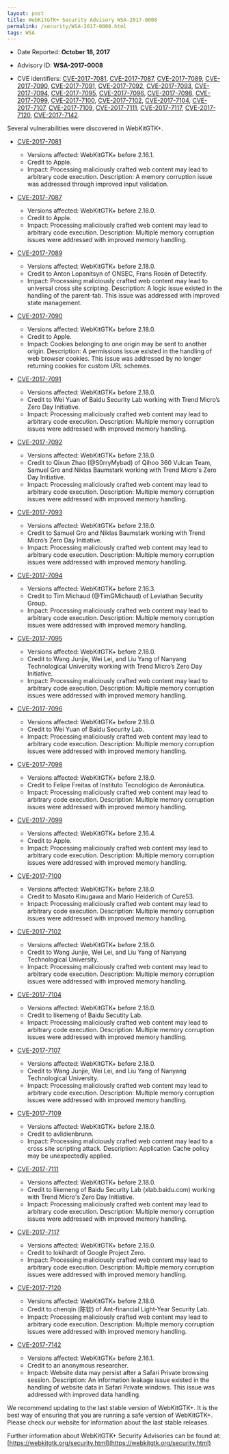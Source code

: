 ```yaml
---
layout: post
title: WebKitGTK+ Security Advisory WSA-2017-0008
permalink: /security/WSA-2017-0008.html
tags: WSA
---
```


* Date Reported: **October 18, 2017**

* Advisory ID: **WSA-2017-0008**

* CVE identifiers: [CVE-2017-7081](#CVE-2017-7081), [CVE-2017-7087](#CVE-2017-7087),
  [CVE-2017-7089](#CVE-2017-7089), [CVE-2017-7090](#CVE-2017-7090),
  [CVE-2017-7091](#CVE-2017-7091), [CVE-2017-7092](#CVE-2017-7092),
  [CVE-2017-7093](#CVE-2017-7093), [CVE-2017-7094](#CVE-2017-7094),
  [CVE-2017-7095](#CVE-2017-7095), [CVE-2017-7096](#CVE-2017-7096),
  [CVE-2017-7098](#CVE-2017-7098), [CVE-2017-7099](#CVE-2017-7099),
  [CVE-2017-7100](#CVE-2017-7100), [CVE-2017-7102](#CVE-2017-7102),
  [CVE-2017-7104](#CVE-2017-7104), [CVE-2017-7107](#CVE-2017-7107),
  [CVE-2017-7109](#CVE-2017-7109), [CVE-2017-7111](#CVE-2017-7111),
  [CVE-2017-7117](#CVE-2017-7117), [CVE-2017-7120](#CVE-2017-7120),
  [CVE-2017-7142](#CVE-2017-7142).


Several vulnerabilities were discovered in WebKitGTK+.

* <a name="CVE-2017-7081" href="https://cve.mitre.org/cgi-bin/cvename.cgi?name=CVE-2017-7081">CVE-2017-7081</a>
  * Versions affected: WebKitGTK+ before 2.16.1.
  * Credit to Apple.
  * Impact: Processing maliciously crafted web content may lead to
    arbitrary code execution. Description: A memory corruption issue was
    addressed through improved input validation.

* <a name="CVE-2017-7087" href="https://cve.mitre.org/cgi-bin/cvename.cgi?name=CVE-2017-7087">CVE-2017-7087</a>
  * Versions affected: WebKitGTK+ before 2.18.0.
  * Credit to Apple.
  * Impact: Processing maliciously crafted web content may lead to
    arbitrary code execution. Description: Multiple memory corruption
    issues were addressed with improved memory handling.

* <a name="CVE-2017-7089" href="https://cve.mitre.org/cgi-bin/cvename.cgi?name=CVE-2017-7089">CVE-2017-7089</a>
  * Versions affected: WebKitGTK+ before 2.18.0.
  * Credit to Anton Lopanitsyn of ONSEC, Frans Rosén of Detectify.
  * Impact: Processing maliciously crafted web content may lead to
    universal cross site scripting. Description: A logic issue existed
    in the handling of the parent-tab. This issue was addressed with
    improved state management.

* <a name="CVE-2017-7090" href="https://cve.mitre.org/cgi-bin/cvename.cgi?name=CVE-2017-7090">CVE-2017-7090</a>
  * Versions affected: WebKitGTK+ before 2.18.0.
  * Credit to Apple.
  * Impact: Cookies belonging to one origin may be sent to another
    origin. Description: A permissions issue existed in the handling of
    web browser cookies. This issue was addressed by no longer returning
    cookies for custom URL schemes.

* <a name="CVE-2017-7091" href="https://cve.mitre.org/cgi-bin/cvename.cgi?name=CVE-2017-7091">CVE-2017-7091</a>
  * Versions affected: WebKitGTK+ before 2.18.0.
  * Credit to Wei Yuan of Baidu Security Lab working with Trend Micro’s
    Zero Day Initiative.
  * Impact: Processing maliciously crafted web content may lead to
    arbitrary code execution. Description: Multiple memory corruption
    issues were addressed with improved memory handling.

* <a name="CVE-2017-7092" href="https://cve.mitre.org/cgi-bin/cvename.cgi?name=CVE-2017-7092">CVE-2017-7092</a>
  * Versions affected: WebKitGTK+ before 2.18.0.
  * Credit to Qixun Zhao (@S0rryMybad) of Qihoo 360 Vulcan Team, Samuel
    Gro and Niklas Baumstark working with Trend Micro's Zero Day
    Initiative.
  * Impact: Processing maliciously crafted web content may lead to
    arbitrary code execution. Description: Multiple memory corruption
    issues were addressed with improved memory handling.

* <a name="CVE-2017-7093" href="https://cve.mitre.org/cgi-bin/cvename.cgi?name=CVE-2017-7093">CVE-2017-7093</a>
  * Versions affected: WebKitGTK+ before 2.18.0.
  * Credit to Samuel Gro and Niklas Baumstark working with Trend Micro’s
    Zero Day Initiative.
  * Impact: Processing maliciously crafted web content may lead to
    arbitrary code execution. Description: Multiple memory corruption
    issues were addressed with improved memory handling.

* <a name="CVE-2017-7094" href="https://cve.mitre.org/cgi-bin/cvename.cgi?name=CVE-2017-7094">CVE-2017-7094</a>
  * Versions affected: WebKitGTK+ before 2.16.3.
  * Credit to Tim Michaud (@TimGMichaud) of Leviathan Security Group.
  * Impact: Processing maliciously crafted web content may lead to
    arbitrary code execution. Description: Multiple memory corruption
    issues were addressed with improved memory handling.

* <a name="CVE-2017-7095" href="https://cve.mitre.org/cgi-bin/cvename.cgi?name=CVE-2017-7095">CVE-2017-7095</a>
  * Versions affected: WebKitGTK+ before 2.18.0.
  * Credit to Wang Junjie, Wei Lei, and Liu Yang of Nanyang
    Technological University working with Trend Micro’s Zero Day
    Initiative.
  * Impact: Processing maliciously crafted web content may lead to
    arbitrary code execution. Description: Multiple memory corruption
    issues were addressed with improved memory handling.

* <a name="CVE-2017-7096" href="https://cve.mitre.org/cgi-bin/cvename.cgi?name=CVE-2017-7096">CVE-2017-7096</a>
  * Versions affected: WebKitGTK+ before 2.18.0.
  * Credit to Wei Yuan of Baidu Security Lab.
  * Impact: Processing maliciously crafted web content may lead to
    arbitrary code execution. Description: Multiple memory corruption
    issues were addressed with improved memory handling.

* <a name="CVE-2017-7098" href="https://cve.mitre.org/cgi-bin/cvename.cgi?name=CVE-2017-7098">CVE-2017-7098</a>
  * Versions affected: WebKitGTK+ before 2.18.0.
  * Credit to Felipe Freitas of Instituto Tecnológico de Aeronáutica.
  * Impact: Processing maliciously crafted web content may lead to
    arbitrary code execution. Description: Multiple memory corruption
    issues were addressed with improved memory handling.

* <a name="CVE-2017-7099" href="https://cve.mitre.org/cgi-bin/cvename.cgi?name=CVE-2017-7099">CVE-2017-7099</a>
  * Versions affected: WebKitGTK+ before 2.16.4.
  * Credit to Apple.
  * Impact: Processing maliciously crafted web content may lead to
    arbitrary code execution. Description: Multiple memory corruption
    issues were addressed with improved memory handling.

* <a name="CVE-2017-7100" href="https://cve.mitre.org/cgi-bin/cvename.cgi?name=CVE-2017-7100">CVE-2017-7100</a>
  * Versions affected: WebKitGTK+ before 2.18.0.
  * Credit to Masato Kinugawa and Mario Heiderich of Cure53.
  * Impact: Processing maliciously crafted web content may lead to
    arbitrary code execution. Description: Multiple memory corruption
    issues were addressed with improved memory handling.

* <a name="CVE-2017-7102" href="https://cve.mitre.org/cgi-bin/cvename.cgi?name=CVE-2017-7102">CVE-2017-7102</a>
  * Versions affected: WebKitGTK+ before 2.18.0.
  * Credit to Wang Junjie, Wei Lei, and Liu Yang of Nanyang
    Technological University.
  * Impact: Processing maliciously crafted web content may lead to
    arbitrary code execution. Description: Multiple memory corruption
    issues were addressed with improved memory handling.

* <a name="CVE-2017-7104" href="https://cve.mitre.org/cgi-bin/cvename.cgi?name=CVE-2017-7104">CVE-2017-7104</a>
  * Versions affected: WebKitGTK+ before 2.18.0.
  * Credit to likemeng of Baidu Secutity Lab.
  * Impact: Processing maliciously crafted web content may lead to
    arbitrary code execution. Description: Multiple memory corruption
    issues were addressed with improved memory handling.

* <a name="CVE-2017-7107" href="https://cve.mitre.org/cgi-bin/cvename.cgi?name=CVE-2017-7107">CVE-2017-7107</a>
  * Versions affected: WebKitGTK+ before 2.18.0.
  * Credit to Wang Junjie, Wei Lei, and Liu Yang of Nanyang
    Technological University.
  * Impact: Processing maliciously crafted web content may lead to
    arbitrary code execution. Description: Multiple memory corruption
    issues were addressed with improved memory handling.

* <a name="CVE-2017-7109" href="https://cve.mitre.org/cgi-bin/cvename.cgi?name=CVE-2017-7109">CVE-2017-7109</a>
  * Versions affected: WebKitGTK+ before 2.18.0.
  * Credit to avlidienbrunn.
  * Impact: Processing maliciously crafted web content may lead to a
    cross site scripting attack. Description: Application Cache policy
    may be unexpectedly applied.

* <a name="CVE-2017-7111" href="https://cve.mitre.org/cgi-bin/cvename.cgi?name=CVE-2017-7111">CVE-2017-7111</a>
  * Versions affected: WebKitGTK+ before 2.18.0.
  * Credit to likemeng of Baidu Security Lab (xlab.baidu.com) working
    with Trend Micro's Zero Day Initiative.
  * Impact: Processing maliciously crafted web content may lead to
    arbitrary code execution. Description: Multiple memory corruption
    issues were addressed with improved memory handling.

* <a name="CVE-2017-7117" href="https://cve.mitre.org/cgi-bin/cvename.cgi?name=CVE-2017-7117">CVE-2017-7117</a>
  * Versions affected: WebKitGTK+ before 2.18.0.
  * Credit to lokihardt of Google Project Zero.
  * Impact: Processing maliciously crafted web content may lead to
    arbitrary code execution. Description: Multiple memory corruption
    issues were addressed with improved memory handling.

* <a name="CVE-2017-7120" href="https://cve.mitre.org/cgi-bin/cvename.cgi?name=CVE-2017-7120">CVE-2017-7120</a>
  * Versions affected: WebKitGTK+ before 2.18.0.
  * Credit to chenqin (陈钦) of Ant-financial Light-Year Security Lab.
  * Impact: Processing maliciously crafted web content may lead to
    arbitrary code execution. Description: Multiple memory corruption
    issues were addressed with improved memory handling.

* <a name="CVE-2017-7142" href="https://cve.mitre.org/cgi-bin/cvename.cgi?name=CVE-2017-7142">CVE-2017-7142</a>
  * Versions affected: WebKitGTK+ before 2.16.1.
  * Credit to an anonymous researcher.
  * Impact: Website data may persist after a Safari Private browsing
    session. Description: An information leakage issue existed in the
    handling of website data in Safari Private windows. This issue was
    addressed with improved data handling.


We recommend updating to the last stable version of WebKitGTK+. It is
the best way of ensuring that you are running a safe version of
WebKitGTK+. Please check our website for information about the last
stable releases.

Further information about WebKitGTK+ Security Advisories can be found at:
[https://webkitgtk.org/security.html](https://webkitgtk.org/security.html)
